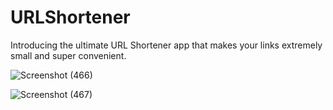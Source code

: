 # URLShortener
Introducing the ultimate URL Shortener app that makes your links extremely small and super convenient.

![Screenshot (466)](https://github.com/user-attachments/assets/2f0e6306-6407-409d-9905-09d255307a88)

![Screenshot (467)](https://github.com/user-attachments/assets/938fdfd4-ecca-4bf3-bf54-5edeac5e2c01)

